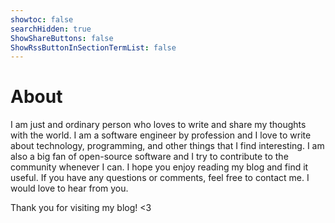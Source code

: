 ```yaml
---
showtoc: false
searchHidden: true
ShowShareButtons: false
ShowRssButtonInSectionTermList: false
---
```


# About

I am just and ordinary person who loves to write and share my thoughts with the world. I am a software engineer by profession and I love to write about technology, programming, and other things that I find interesting. I am also a big fan of open-source software and I try to contribute to the community whenever I can. I hope you enjoy reading my blog and find it useful. If you have any questions or comments, feel free to contact me. I would love to hear from you. 

Thank you for visiting my blog! <3

